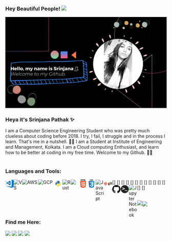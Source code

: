 ### Hey Beautiful People! <img src="https://raw.githubusercontent.com/MartinHeinz/MartinHeinz/master/wave.gif" width="30px">
![banner](/image/banner.png)

### Heya it's Srinjana Pathak ✨

I am a Computer Science Engineering Student who was pretty much clueless about coding before 2018. I try, I fail, I struggle and in the process I learn. That's me in a nutshell. 🤷‍♀️ I am a Student at Institute of Engineering and Management, Kolkata. I am a Cloud computing Enthusiast, and learn how to be better at coding in my free time. Welcome to my Github. 🌸💕
<br/>
<br/>

### Languages and Tools:

[<img align="left" alt="Visual Studio Code" width="26px" src="https://raw.githubusercontent.com/github/explore/80688e429a7d4ef2fca1e82350fe8e3517d3494d/topics/visual-studio-code/visual-studio-code.png" />]
[<img width="26px" align="left" alt="VS" src="https://img.icons8.com/fluent/48/000000/visual-studio-2019.png"/>]
[<img width="50px" align="left" alt="AWS" src="https://a0.awsstatic.com/libra-css/images/logos/aws_logo_smile_1200x630.png"/>]
[<img width="50px" align="left" alt="GCP" src="https://cloud.google.com/images/social-icon-google-cloud-1200-630.png"/>]
[<img align="left" alt="Python" width="26px" src="https://raw.githubusercontent.com/github/explore/80688e429a7d4ef2fca1e82350fe8e3517d3494d/topics/python/python.png" />]
[<img width="26px" align="left" alt="Rust" src="https://www.brandeps.com/logo-download/R/Rust-logo-vector-01.svg"/>]
[<img width="26px" align="left" src="https://img.icons8.com/color/48/000000/c-programming.png"/>]
[<img align="left" alt="HTML5" width="26px" src="https://raw.githubusercontent.com/github/explore/80688e429a7d4ef2fca1e82350fe8e3517d3494d/topics/html/html.png" />]
[<img align="left" alt="CSS3" width="26px" src="https://raw.githubusercontent.com/github/explore/80688e429a7d4ef2fca1e82350fe8e3517d3494d/topics/css/css.png" />]
[<img width="26px" align="left" alt="JavaScript" src="https://upload.wikimedia.org/wikipedia/commons/thumb/6/6a/JavaScript-logo.png/768px-JavaScript-logo.png"/>]
[<img align="left" alt="Git" width="26px" src="https://raw.githubusercontent.com/github/explore/80688e429a7d4ef2fca1e82350fe8e3517d3494d/topics/git/git.png" />]
[<img align="left" alt="GitHub" width="26px" src="https://raw.githubusercontent.com/github/explore/78df643247d429f6cc873026c0622819ad797942/topics/github/github.png" />]
[<img align="left" alt="Terminal" width="26px" src="https://raw.githubusercontent.com/github/explore/80688e429a7d4ef2fca1e82350fe8e3517d3494d/topics/terminal/terminal.png" />]
[<img align="left" alt="Jupyter Notebook" width="26px" src="https://upload.wikimedia.org/wikipedia/commons/thumb/3/38/Jupyter_logo.svg/1200px-Jupyter_logo.svg.png" />]
<br/>
<br/>

<img align="left" src="https://github-readme-stats.vercel.app/api/top-langs/?username=Srinjana&theme=dracula" />
<img align="center" src="https://github-readme-stats.vercel.app/api//?username=Srinjana&theme=dracula" />

<br/>
<br/>

### Find me Here: 

[<img src="https://img.shields.io/badge/twitter-%231DA1F2.svg?&style=for-the-badge&logo=twitter&logoColor=white" />](https://twitter.com/3_rashi)   [<img src="https://img.shields.io/badge/linkedin-%230077B5.svg?&style=for-the-badge&logo=linkedin&logoColor=white" />](https://www.linkedin.com/in/srinjana-pathak-8a3977192/) [<img src = "https://img.shields.io/badge/instagram-%23E4405F.svg?&style=for-the-badge&logo=instagram&logoColor=white">](https://www.instagram.com/p_u_f_f_e_r_f_i_s_h/) [<img src = "https://img.shields.io/badge/facebook-%231877F2.svg?&style=for-the-badge&logo=facebook&logoColor=white">](https://www.facebook.com/srinjanapathak)
